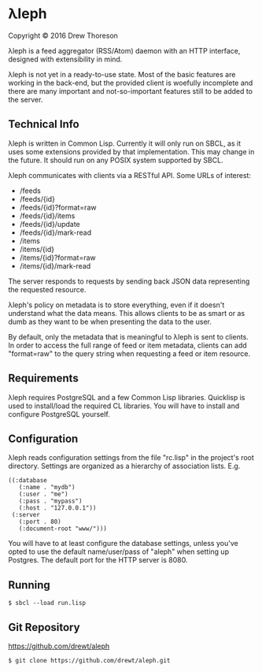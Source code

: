 λleph
=====

Copyright © 2016 Drew Thoreson

λleph is a feed aggregator (RSS/Atom) daemon with an HTTP interface,
designed with extensibility in mind.

λleph is not yet in a ready-to-use state.  Most of the basic features are
working in the back-end, but the provided client is woefully incomplete and
there are many important and not-so-important features still to be added to
the server.

Technical Info
--------------

λleph is written in Common Lisp.  Currently it will only run on SBCL, as it
uses some extensions provided by that implementation.  This may change in the
future.  It should run on any POSIX system supported by SBCL.

λleph communicates with clients via a RESTful API.  Some URLs of interest:

  * /feeds
  * /feeds/{id}
  * /feeds/{id}?format=raw
  * /feeds/{id}/items
  * /feeds/{id}/update
  * /feeds/{id}/mark-read
  * /items
  * /items/{id}
  * /items/{id}?format=raw
  * /items/{id}/mark-read

The server responds to requests by sending back JSON data representing the
requested resource.

λleph's policy on metadata is to store everything, even if it doesn't
understand what the data means.  This allows clients to be as smart or as
dumb as they want to be when presenting the data to the user.

By default, only the metadata that is meaningful to λleph is sent to clients.
In order to access the full range of feed or item metadata, clients can add
"format=raw" to the query string when requesting a feed or item resource.

Requirements
------------

λleph requires PostgreSQL and a few Common Lisp libraries.  Quicklisp is used
to install/load the required CL libraries.  You will have to install and
configure PostgreSQL yourself.

Configuration
-------------

λleph reads configuration settings from the file "rc.lisp" in the project's
root directory.  Settings are organized as a hierarchy of association lists.
E.g.

    ((:database
       (:name . "mydb")
       (:user . "me")
       (:pass . "mypass")
       (:host . "127.0.0.1"))
     (:server
       (:port . 80)
       (:document-root "www/")))

You will have to at least configure the database settings, unless you've
opted to use the default name/user/pass of "aleph" when setting up Postgres.
The default port for the HTTP server is 8080.

Running
-------

    $ sbcl --load run.lisp

Git Repository
--------------

https://github.com/drewt/aleph

    $ git clone https://github.com/drewt/aleph.git
